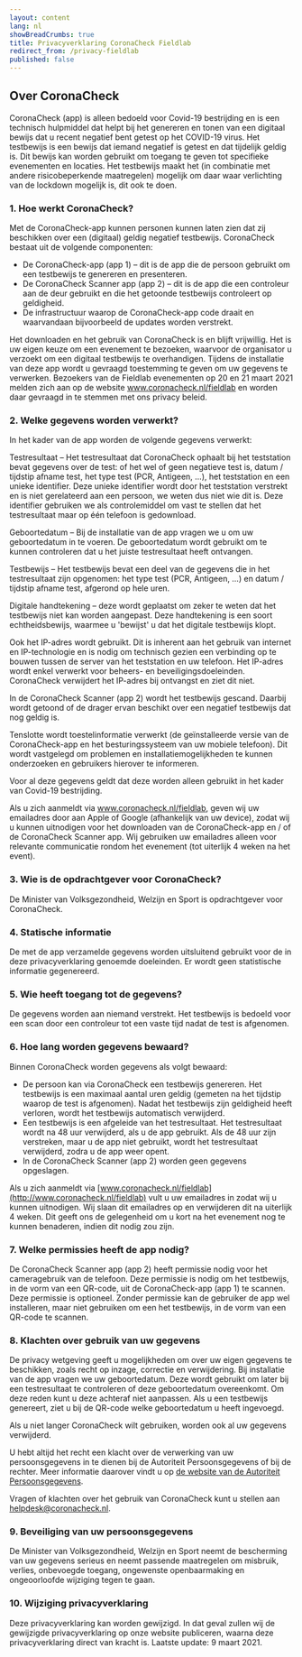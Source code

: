 ```yaml
---
layout: content
lang: nl
showBreadCrumbs: true
title: Privacyverklaring CoronaCheck Fieldlab
redirect_from: /privacy-fieldlab
published: false
---
```

## Over CoronaCheck

CoronaCheck (app) is alleen bedoeld voor Covid-19 bestrijding en is een technisch hulpmiddel dat helpt bij het genereren en tonen van een digitaal bewijs dat u recent negatief bent getest op het COVID-19 virus. Het testbewijs is een bewijs dat iemand negatief is getest en dat tijdelijk geldig is. Dit bewijs kan worden gebruikt om toegang te geven tot specifieke evenementen en locaties. Het testbewijs maakt het (in combinatie met andere risicobeperkende maatregelen) mogelijk om daar waar verlichting van de lockdown mogelijk is, dit ook te doen.

### 1. Hoe werkt CoronaCheck?

Met de CoronaCheck-app kunnen personen kunnen laten zien dat zij beschikken over een (digitaal) geldig negatief testbewijs. CoronaCheck bestaat uit de volgende componenten:

- De CoronaCheck-app (app 1) – dit is de app die de persoon gebruikt om een testbewijs te genereren en presenteren.
- De CoronaCheck Scanner app (app 2) – dit is de app die een controleur aan de deur gebruikt en die het getoonde testbewijs controleert op geldigheid.
- De infrastructuur waarop de CoronaCheck-app code draait en waarvandaan bijvoorbeeld de updates worden verstrekt.

Het downloaden en het gebruik van CoronaCheck is en blijft vrijwillig. Het is uw eigen keuze om een evenement te bezoeken, waarvoor de organisator u verzoekt om een digitaal testbewijs te overhandigen. Tijdens de installatie van deze app wordt u gevraagd toestemming te geven om uw gegevens te verwerken. Bezoekers van de Fieldlab evenementen op 20 en 21 maart 2021 melden zich aan op de website www.coronacheck.nl/fieldlab en worden daar gevraagd in te stemmen met ons privacy beleid. 

### 2. Welke gegevens worden verwerkt? 

In het kader van de app worden de volgende gegevens verwerkt:

Testresultaat – Het testresultaat dat CoronaCheck ophaalt bij het teststation bevat gegevens over de test: of het wel of geen negatieve test is, datum / tijdstip afname test, het type test (PCR, Antigeen, …), het teststation en een unieke identifier. Deze unieke identifier wordt door het teststation verstrekt en is niet gerelateerd aan een persoon, we weten dus niet wie dit is. Deze identifier gebruiken we als controlemiddel om vast te stellen dat het testresultaat maar op één telefoon is gedownload.

Geboortedatum – Bij de installatie van de app vragen we u om uw geboortedatum in te voeren. De geboortedatum wordt gebruikt om te kunnen controleren dat u het juiste testresultaat heeft ontvangen.

Testbewijs – Het testbewijs bevat een deel van de gegevens die in het testresultaat zijn opgenomen: het type test (PCR, Antigeen, …) en datum / tijdstip afname test, afgerond op hele uren.

Digitale handtekening – deze wordt geplaatst om zeker te weten dat het testbewijs niet kan worden aangepast. Deze handtekening is een soort echtheidsbewijs, waarmee u 'bewijst' u dat het digitale testbewijs klopt.

Ook het IP-adres wordt gebruikt. Dit is inherent aan het gebruik van internet en IP-technologie en is nodig om technisch gezien een verbinding op te bouwen tussen de server van het teststation en uw telefoon. Het IP-adres wordt enkel verwerkt voor beheers- en beveiligingsdoeleinden. CoronaCheck verwijdert het IP-adres bij ontvangst en ziet dit niet.

In de CoronaCheck Scanner (app 2) wordt het testbewijs gescand. Daarbij wordt getoond of de drager ervan beschikt over een negatief testbewijs dat nog geldig is. 

Tenslotte wordt toestelinformatie verwerkt (de geïnstalleerde versie van de CoronaCheck-app en het besturingssysteem van uw mobiele telefoon). Dit wordt vastgelegd om problemen en installatiemogelijkheden te kunnen onderzoeken en gebruikers hierover te informeren.

Voor al deze gegevens geldt dat deze worden alleen gebruikt in het kader van Covid-19 bestrijding.

Als u zich aanmeldt via www.coronacheck.nl/fieldlab, geven wij uw emailadres door aan Apple of Google (afhankelijk van uw device), zodat wij u kunnen uitnodigen voor het downloaden van de CoronaCheck-app en / of de CoronaCheck Scanner app. Wij gebruiken uw emailadres alleen voor relevante communicatie rondom het evenement (tot uiterlijk 4 weken na het event).

### 3. Wie is de opdrachtgever voor CoronaCheck?

De Minister van Volksgezondheid, Welzijn en Sport is opdrachtgever voor CoronaCheck.

### 4. Statische informatie

De met de app verzamelde gegevens worden uitsluitend gebruikt voor de in deze privacyverklaring genoemde doeleinden. Er wordt geen statistische informatie gegenereerd.

### 5. Wie heeft toegang tot de gegevens?

De gegevens worden aan niemand verstrekt. Het testbewijs is bedoeld voor een scan door een controleur tot een vaste tijd nadat de test is afgenomen.

### 6. Hoe lang worden gegevens bewaard?

Binnen CoronaCheck worden gegevens als volgt bewaard:

- De persoon kan via CoronaCheck een testbewijs genereren. Het testbewijs is een maximaal aantal uren geldig (gemeten na het tijdstip waarop de test is afgenomen). Nadat het testbewijs zijn geldigheid heeft verloren, wordt het testbewijs automatisch verwijderd.
- Een testbewijs is een afgeleide van het testresultaat. Het testresultaat wordt na 48 uur verwijderd, als u de app gebruikt. Als de 48 uur zijn verstreken, maar u de app niet gebruikt, wordt het testresultaat verwijderd, zodra u de app weer opent.
- In de CoronaCheck Scanner (app 2) worden geen gegevens opgeslagen.

Als u zich aanmeldt via [www.coronacheck.nl/fieldlab](http://www.coronacheck.nl/fieldlab) vult u uw emailadres in zodat wij u kunnen uitnodigen. Wij slaan dit emailadres op en verwijderen dit na uiterlijk 4 weken. Dit geeft ons de gelegenheid om u kort na het evenement nog te kunnen benaderen, indien dit nodig zou zijn. 

### 7. Welke permissies heeft de app nodig?

De CoronaCheck Scanner app (app 2) heeft permissie nodig voor het cameragebruik van de telefoon. Deze permissie is nodig om het testbewijs, in de vorm van een QR-code, uit de CoronaCheck-app (app 1) te scannen. Deze permissie is optioneel. Zonder permissie kan de gebruiker de app wel installeren, maar niet gebruiken om een het testbewijs, in de vorm van een QR-code te scannen.

### 8. Klachten over gebruik van uw gegevens

De privacy wetgeving geeft u mogelijkheden om over uw eigen gegevens te beschikken, zoals recht op inzage, correctie en verwijdering. Bij installatie van de app vragen we uw geboortedatum. Deze wordt gebruikt om later bij een testresultaat te controleren of deze geboortedatum overeenkomt. Om deze reden kunt u deze achteraf niet aanpassen. Als u een testbewijs genereert, ziet u bij de QR-code welke geboortedatum u heeft ingevoegd. 

Als u niet langer CoronaCheck wilt gebruiken, worden ook al uw gegevens verwijderd.

U hebt altijd het recht een klacht over de verwerking van uw persoonsgegevens in te dienen bij de Autoriteit Persoonsgegevens of bij de rechter. Meer informatie daarover vindt u op [de website van de Autoriteit Persoonsgegevens](https://autoriteitpersoonsgegevens.nl/nl/zelf-doen/gebruik-uw-privacyrechten/klacht-melden-bij-de-ap). 

Vragen of klachten over het gebruik van CoronaCheck kunt u stellen aan [helpdesk@coronacheck.nl](mailto:helpdesk@coronacheck.nl). 

### 9. Beveiliging van uw persoonsgegevens

De Minister van Volksgezondheid, Welzijn en Sport neemt de bescherming van uw gegevens serieus en neemt passende maatregelen om misbruik, verlies, onbevoegde toegang, ongewenste openbaarmaking en ongeoorloofde wijziging tegen te gaan.

### 10. Wijziging privacyverklaring

Deze privacyverklaring kan worden gewijzigd. In dat geval zullen wij de gewijzigde privacyverklaring op onze website publiceren, waarna deze privacyverklaring direct van kracht is. Laatste update: 9 maart 2021.
